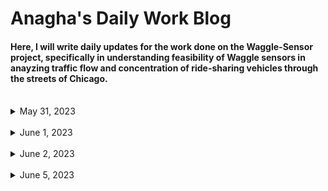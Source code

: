# Anagha's Daily Work Blog

#### Here, I will write daily updates for the work done on the Waggle-Sensor project, specifically in understanding feasibility of Waggle sensors in anayzing traffic flow and concentration of ride-sharing vehicles through the streets of Chicago.

<br/>

<details>
<summary> May 31, 2023 </summary>

### May 31, 2023
  
  **Goal:**  Modify image in Python by overlaying Uber (or Lyft) sticker on front car windshield
  
  Worked on image augmentation using OpenCV and Python Imaging Library (PIL):
    
  * Downloaded generic car image and Uber sticker logo from Google
  * Resized Uber sticker through cv2 `resize`
  * Used mouse-click function to identify exact location/coordinate points of Uber sticker location
  * Used cv2, PIL, and Numpy image functions to overlay uber sticker on car, specifically through `warpPerspective` function
  
Other:
  * Gained access to Sage Data Client API Github Repo (contains Waggle sensor street images)
  * Gained authorization credentials for the Sage Continuum Portal (used to download sensor node images from a given timespan, date, location, and plugin)
  
</details>


<br/>


<details>
<summary> June 1, 2023 </summary>

### June 1, 2023
  
  **Goal:**  Download images from `Plugin-Image-Sampler` filter from Waggle nodes in center of Chicago using Sage Continuum Portal and divide all images into equal quadrants for image augmentation
  
  Worked on retrieving and downloading Waggle node images in Chicago from portal for a specific date and sensor:
    
  * Developed `urls.txt` file to retrieve image links from node W026 from Sage Data API, and output the links to a python file to download onto system, with the help of Sean and Yufeng
  * Worked on dividing one image into 4 quadrants using numpy arrays through center x, y, width, and height values, along with cv2 functions
  * Parsed through 20, May 31 images from node W026 using Global python module to divide each image in folder into 4 equal quadrants
  * Wrote each image quadrant into separate file, compiled all quadrants into additional folder
  
Other:
  * First team research meeting today! 
  * Still waiting on ANL login information to access worktation desktop and accounts

</details>


<br/>


<details>
<summary> June 2, 2023 </summary>

### June 2, 2023
  
  **Goal:**  Use quadrant images from `Plugin-Image-Sampler` filter from Waggle nodes and add Uber Stickers to each quadrant (if a car is present)
  
  Worked on writing several functions to read and traverse through one set of quadrant images, add stickers to each car present, and save new image:
    
  * Used OpenCV `imshow` and glob library to read in image and first divide into quadrants
  * Wrote a `setSticker` function to overlay sticker on a chosen section of the image (specifically on the back or front of a car)
  * Parsed through each of the 4 quadrants and called function to overlay sticker on cars if possible (key pressed to skip or move onto next image)
  * Saved each augmented image into the same original file
  
Other:
  * Received ANL login - created Github SSH key and LCRC account to gain access to Waggle Project

</details>


<br/>


<details>
<summary> June 5, 2023 </summary>

### June 5, 2023
  
  **Goal:**  Augment all node images in folder and include randomization feature - traverse through every image (from chosen timespan & node) and add random rideshare logo/sticker on coordinates of choice
  
  Worked on writing several functions to read and traverse through an entire folder of node images, divide them into quadrants, add random sticker in chosen location, and save new image:
    
  * Used OpenCV `imshow` and glob library to read in each image and divide into quadrants
  * Wrote `random_sticker` function to choose random rideshare-vehicle sticker from given folder (from Uber + Lyft)
  * Wrote a `setSticker` function to overlay random sticker on a chosen section of the image (specifically on the back or front of a car)
  * Parsed through each of the 4 quadrants of every image, and call function to overlay sticker on cars if possible (key pressed to skip or move onto next image)
  * Saved each augmented image into the same original file
  
Other:
  * Set up workstation computer, downloaded necessary files/applications and started coding!
  * Committed updated python notebook to GitHub Image_Augmentation folder
  * Downloaded images from node W07B `image-sampler` plugin for the entire month of May (~800 images downloaded) - inspired by Python script + file from Sean

</details>



